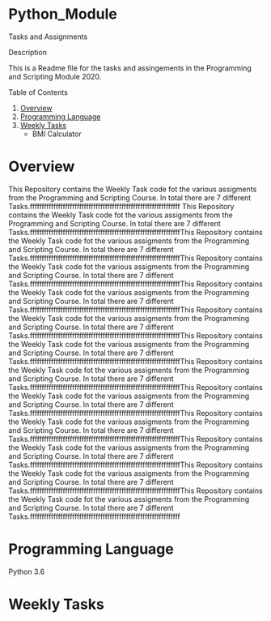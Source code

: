 # Python_Module
Tasks and Assignments

Description

This is a Readme file for the tasks and assingements in the Programming and Scripting Module 2020.

Table of Contents
1. [Overview](#Overview)
2. [Programming Language](#Programming%Language)
3. [Weekly Tasks](#Weekly%Tasks)
   * BMI Calculator
   

# Overview
This Repository contains the Weekly Task code fot the various assigments from the Programming and Scripting Course. In total there are 7 different Tasks.ffffffffffffffffffffffffffffffffffffffffffffffffffffffffffffffff
This Repository contains the Weekly Task code fot the various assigments from the Programming and Scripting Course. In total there are 7 different Tasks.ffffffffffffffffffffffffffffffffffffffffffffffffffffffffffffffffThis Repository contains the Weekly Task code fot the various assigments from the Programming and Scripting Course. In total there are 7 different Tasks.ffffffffffffffffffffffffffffffffffffffffffffffffffffffffffffffffThis Repository contains the Weekly Task code fot the various assigments from the Programming and Scripting Course. In total there are 7 different Tasks.ffffffffffffffffffffffffffffffffffffffffffffffffffffffffffffffffThis Repository contains the Weekly Task code fot the various assigments from the Programming and Scripting Course. In total there are 7 different Tasks.ffffffffffffffffffffffffffffffffffffffffffffffffffffffffffffffffThis Repository contains the Weekly Task code fot the various assigments from the Programming and Scripting Course. In total there are 7 different Tasks.ffffffffffffffffffffffffffffffffffffffffffffffffffffffffffffffffThis Repository contains the Weekly Task code fot the various assigments from the Programming and Scripting Course. In total there are 7 different Tasks.ffffffffffffffffffffffffffffffffffffffffffffffffffffffffffffffffThis Repository contains the Weekly Task code fot the various assigments from the Programming and Scripting Course. In total there are 7 different Tasks.ffffffffffffffffffffffffffffffffffffffffffffffffffffffffffffffffThis Repository contains the Weekly Task code fot the various assigments from the Programming and Scripting Course. In total there are 7 different Tasks.ffffffffffffffffffffffffffffffffffffffffffffffffffffffffffffffffThis Repository contains the Weekly Task code fot the various assigments from the Programming and Scripting Course. In total there are 7 different Tasks.ffffffffffffffffffffffffffffffffffffffffffffffffffffffffffffffffThis Repository contains the Weekly Task code fot the various assigments from the Programming and Scripting Course. In total there are 7 different Tasks.ffffffffffffffffffffffffffffffffffffffffffffffffffffffffffffffffThis Repository contains the Weekly Task code fot the various assigments from the Programming and Scripting Course. In total there are 7 different Tasks.ffffffffffffffffffffffffffffffffffffffffffffffffffffffffffffffffThis Repository contains the Weekly Task code fot the various assigments from the Programming and Scripting Course. In total there are 7 different Tasks.ffffffffffffffffffffffffffffffffffffffffffffffffffffffffffffffff
# Programming Language
Python 3.6

# Weekly Tasks



